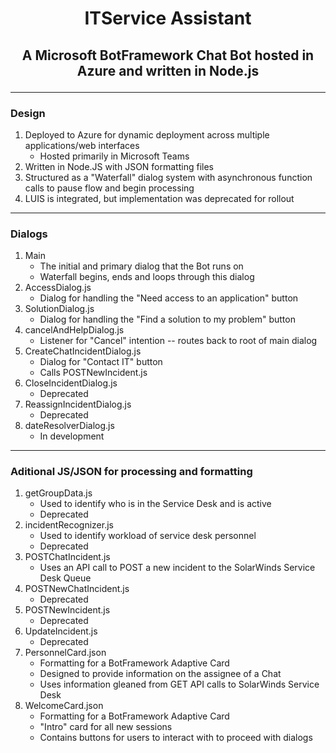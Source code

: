 # **<p align="center">ITService Assistant</p>**
## **<p align="center">A Microsoft BotFramework Chat Bot hosted in Azure and written in Node.js</p>**

---

### Design

1. Deployed to Azure for dynamic deployment across multiple applications/web interfaces
   - Hosted primarily in Microsoft Teams
2. Written in Node.JS with JSON formatting files
3. Structured as a "Waterfall" dialog system with asynchronous function calls to pause flow and begin processing
4. LUIS is integrated, but implementation was deprecated for rollout

---
### Dialogs
1. Main
   - The initial and primary dialog that the Bot runs on
   - Waterfall begins, ends and loops through this dialog
2. AccessDialog.js
   - Dialog for handling the "Need access to an application" button
3. SolutionDialog.js
    - Dialog for handling the "Find a solution to my problem" button
4. cancelAndHelpDialog.js
   - Listener for "Cancel" intention -- routes back to root of main dialog
6. CreateChatIncidentDialog.js
   - Dialog for "Contact IT" button
   - Calls POSTNewIncident.js
5. CloseIncidentDialog.js
   - Deprecated
7. ReassignIncidentDialog.js
    - Deprecated
8. dateResolverDialog.js
    - In development
---

### Aditional JS/JSON for processing and formatting
1. getGroupData.js
   - Used to identify who is in the Service Desk and is active
   - Deprecated
2. incidentRecognizer.js
   - Used to identify workload of service desk personnel
   - Deprecated
3. POSTChatIncident.js
   - Uses an API call to POST a new incident to the SolarWinds Service Desk Queue
4. POSTNewChatIncident.js
   - Deprecated
5. POSTNewIncident.js
   - Deprecated
6. UpdateIncident.js
   - Deprecated
7. PersonnelCard.json
   - Formatting for a BotFramework Adaptive Card
   - Designed to provide information on the assignee of a Chat
   - Uses information gleaned from GET API calls to SolarWinds Service Desk
8. WelcomeCard.json
   - Formatting for a BotFramework Adaptive Card
   - "Intro" card for all new sessions
   - Contains buttons for users to interact with to proceed with dialogs
